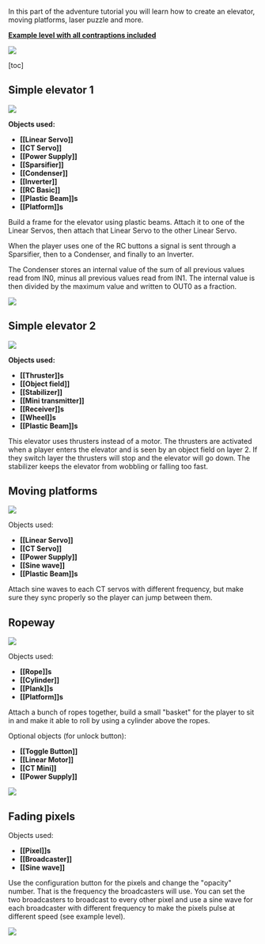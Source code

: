 In this part of the adventure tutorial you will learn how to create an elevator, moving platforms, laser puzzle and more.

**[Example level with all contraptions included](https://archive.principia-web.se/level/6025)**

![](/wiki/images/imgur/wf8JAHv.webp)

[toc]

## Simple elevator 1
![](/wiki/images/imgur/KsuovNs.webp)

**Objects used:**
- **[[Linear Servo]]**
- **[[CT Servo]]**
- **[[Power Supply]]**
- **[[Sparsifier]]**
- **[[Condenser]]**
- **[[Inverter]]**
- **[[RC Basic]]**
- **[[Plastic Beam]]s**
- **[[Platform]]s**

Build a frame for the elevator using plastic beams. Attach it to one of the Linear Servos, then attach that Linear Servo to the other Linear Servo.

When the player uses one of the RC buttons a signal is sent through a Sparsifier, then to a Condenser, and finally to an Inverter.

The Condenser stores an internal value of the sum of all previous values read from IN0, minus all previous values read from IN1. The internal value is then divided by the maximum value and written to OUT0 as a fraction.

![](/wiki/images/imgur/0bDvlo1.webp)

## Simple elevator 2
![](/wiki/images/imgur/1EDS7Zk.webp)

**Objects used:**
- **[[Thruster]]s**
- **[[Object field]]**
- **[[Stabilizer]]**
- **[[Mini transmitter]]**
- **[[Receiver]]s**
- **[[Wheel]]s**
- **[[Plastic Beam]]s**

This elevator uses thrusters instead of a motor. The thrusters are activated when a player enters the elevator and is seen by an object field on layer 2. If they switch layer the thrusters will stop and the elevator will go down. The stabilizer keeps the elevator from wobbling or falling too fast.

## Moving platforms
![](/wiki/images/imgur/dErVzQs.webp)

Objects used:
- **[[Linear Servo]]**
- **[[CT Servo]]**
- **[[Power Supply]]**
- **[[Sine wave]]**
- **[[Plastic Beam]]s**

Attach sine waves to each CT servos with different frequency, but make sure they sync properly so the player can jump between them.

## Ropeway
![](/wiki/images/imgur/k9IoU6A.webp)

Objects used:
- **[[Rope]]s**
- **[[Cylinder]]**
- **[[Plank]]s**
- **[[Platform]]s**

Attach a bunch of ropes together, build a small "basket" for the player to sit in and make it able to roll by using a cylinder above the ropes.

Optional objects (for unlock button):
- **[[Toggle Button]]**
- **[[Linear Motor]]**
- **[[CT Mini]]**
- **[[Power Supply]]**

![](/wiki/images/imgur/PnzCtut.webp)

## Fading pixels
Objects used:
- **[[Pixel]]s**
- **[[Broadcaster]]**
- **[[Sine wave]]**

Use the configuration button for the pixels and change the "opacity" number. That is the frequency the broadcasters will use. You can set the two broadcasters to broadcast to every other pixel and use a sine wave for each broadcaster with different frequency to make the pixels pulse at different speed (see example level).

![](/wiki/images/imgur/3ZoyOD9.webp)
